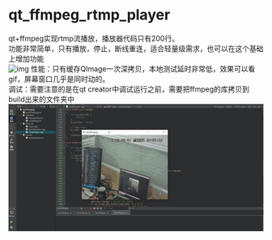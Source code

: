 # qt_ffmpeg_rtmp_player
qt+ffmpeg实现rtmp流播放，播放器代码只有200行。  
功能非常简单，只有播放，停止，断线重连，适合轻量级需求，也可以在这个基础上增加功能  
![img](https://github.com/xssbyte/qt_ffmpeg_rtmp_player_demo/blob/main/res/qt_ffmpeg_rtmp_player.png)
性能：只有缓存QImage一次深拷贝，本地测试延时非常低，效果可以看gif，屏幕窗口几乎是同时动的。  
调试：需要注意的是在qt creator中调试运行之前，需要把ffmpeg的库拷贝到build出来的文件夹中  
![img](https://github.com/xssbyte/qt_ffmpeg_rtmp_player/blob/main/gif/qt_ffmpeg_rtmp_player.gif)
